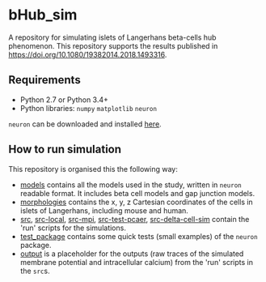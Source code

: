 # bHub\_sim
A repository for simulating islets of Langerhans beta-cells hub phenomenon. This repository supports the results published in <https://doi.org/10.1080/19382014.2018.1493316>.

## Requirements

- Python 2.7 or Python 3.4+
- Python libraries: `numpy` `matplotlib` `neuron`

`neuron` can be downloaded and installed [here](https://www.neuron.yale.edu/neuron/download).

## How to run simulation

This repository is organised this the following way:

- [models](./models) contains all the models used in the study, written in `neuron` readable format. It includes beta cell models and gap junction models.
- [morphologies](./morphologies) contains the x, y, z Cartesian coordinates of the cells in islets of Langerhans, including mouse and human.
- [src](./src), [src-local](./src-local), [src-mpi](./src-mpi), [src-test-pcaer](./src-test-pcaer), [src-delta-cell-sim](./src-delta-cell-sim) contain the 'run' scripts for the simulations.
- [test\_package](./test_package) contains some quick tests (small examples) of the `neuron` package.
- [output](./output) is a placeholder for the outputs (raw traces of the simulated membrane potential and intracellular calcium) from the 'run' scripts in the `src`s.
